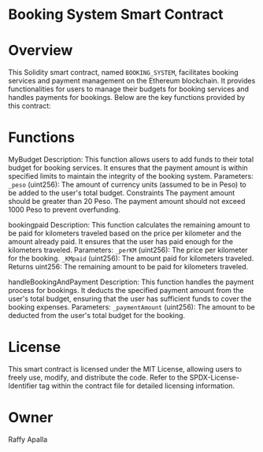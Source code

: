 # Booking System Smart Contract

# Overview

This Solidity smart contract, named `BOOKING_SYSTEM`, facilitates booking services and payment management on the Ethereum blockchain. It provides functionalities for users to manage their budgets for booking services and handles payments for bookings. Below are the key functions provided by this contract:

# Functions

MyBudget
    Description: This function allows users to add funds to their total budget for booking services. It ensures that the payment amount is within specified limits to maintain the integrity of the booking system.
    Parameters:
      `_peso` (uint256): The amount of currency units (assumed to be in Peso) to be added to the user's total budget.
 Constraints
      The payment amount should be greater than 20 Peso.
      The payment amount should not exceed 1000 Peso to prevent overfunding.

bookingpaid
    Description: This function calculates the remaining amount to be paid for kilometers traveled based on the price per kilometer and the amount already paid. It ensures that the user has paid enough for the kilometers traveled.
    Parameters:
   `_perKM` (uint256): The price per kilometer for the booking.
   `_KMpaid` (uint256): The amount paid for kilometers traveled.
Returns
    uint256: The remaining amount to be paid for kilometers traveled.

handleBookingAndPayment
     Description: This function handles the payment process for bookings. It deducts the specified payment amount from the user's total budget, ensuring that the user has sufficient funds to cover the booking expenses.
Parameters:
   `_paymentAmount` (uint256): The amount to be deducted from the user's total budget for the booking.

# License

This smart contract is licensed under the MIT License, allowing users to freely use, modify, and distribute the code. Refer to the SPDX-License-Identifier tag within the contract file for detailed licensing information.

# Owner
Raffy Apalla
